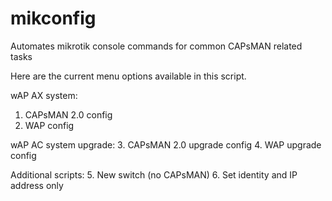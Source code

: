 # mikconfig
Automates mikrotik console commands for common CAPsMAN related tasks

Here are the current menu options available in this script.

wAP AX system:
1. CAPsMAN 2.0 config
2. WAP config

wAP AC system upgrade:
3. CAPsMAN 2.0 upgrade config
4. WAP upgrade config

Additional scripts:
5. New switch (no CAPsMAN)
6. Set identity and IP address only

